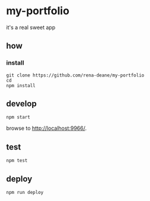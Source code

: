 
# my-portfolio

it's a real sweet app

## how

### install

```
git clone https://github.com/rena-deane/my-portfolio
cd 
npm install
```

## develop

```
npm start
```

browse to <http://localhost:9966/>.

## test

```
npm test
```

## deploy

```
npm run deploy
```
